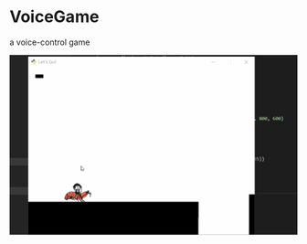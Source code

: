 # VoiceGame
a voice-control game

![image](https://github.com/xfause/VoiceGame/blob/master/game.gif)
